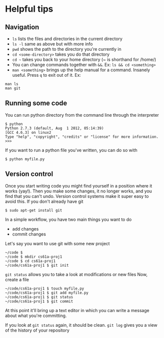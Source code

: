 # Helpful tips
## Navigation
* `ls` lists the files and directories in the current directory
* `ls -l` same as above but with more info
* `pwd` shows the path to the directory you're currently in
* `cd <some-directory>` takes you do that directory
* `cd ~` takes you back to your home directory (~ is shorthand for /home/<user>)
* You can change commands together with `&&`. Ex: `ls && cd <something>`
* `man <something>` brings up the help manual for a command. Insanely
useful. Press `q` to exit out of it. Ex:
```
man ls
man git
```

## Running some code
You can run python directory from the command line through the interpreter
```
$ python
Python 2.7.3 (default, Aug  1 2012, 05:14:39) 
[GCC 4.6.3] on linux2
Type "help", "copyright", "credits" or "license" for more information.
>>> 
```

If you want to run a python file you've written, you can do so with
```
$ python myfile.py
```

## Version control
Once you start writing code you might find yourself in a position where
it works (yay!). Then you make some changes, it no longer works, and you
find that you can't undo. Version control systems make it super easy to 
avoid this. If you don't already have git
```
$ sudo apt-get install git
```

In a simple workflow, you have two main things you want to do
* add changes
* commit changes

Let's say you want to use git with some new project
```
~/code $
~/code $ mkdir cs61a-proj1
~/code $ cd cs61a-proj1
~/code/cs61a-proj1 $ git init
```

`git status` allows you to take a look at modifications or new files
Now, create a file
```
~/code/cs61a-proj1 $ touch myfile.py
~/code/cs61a-proj1 $ git add myfile.py
~/code/cs61a-proj1 $ git status
~/code/cs61a-proj1 $ git commit
```

At this point it'll bring up a text editor in which you can write a message
about what you're committing.

If you look at `git status` again, it should be clean.
`git log` gives you a view of the history of your repository



